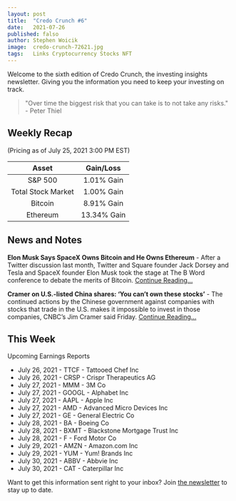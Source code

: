 ```yaml
---
layout: post
title:  "Credo Crunch #6"
date:   2021-07-26
published: falso
author: Stephen Woicik
image:  credo-crunch-72621.jpg
tags:   Links Cryptocurrency Stocks NFT
---
```

Welcome to the sixth edition of Credo Crunch, the investing insights newsletter. Giving you the information you need to keep your investing on track.

> "Over time the biggest risk that you can take is to not take any risks." - Peter Thiel


## Weekly Recap
(Pricing as of July 25, 2021 3:00 PM EST)

| Asset              | Gain/Loss  |
| :---:              | :---:      |
| S&P 500            | 1.01% Gain |
| Total Stock Market | 1.00% Gain |
| Bitcoin            | 8.91% Gain |
| Ethereum           | 13.34% Gain |

## News and Notes

**Elon Musk Says SpaceX Owns Bitcoin and He Owns Ethereum** - After a Twitter discussion last month, Twitter and Square founder Jack Dorsey and Tesla and SpaceX founder Elon Musk took the stage at The B Word conference to debate the merits of Bitcoin. [Continue Reading...](https://www.theblockcrypto.com/post/112158/elon-musk-says-spacex-owns-bitcoin-and-he-owns-ethereum-in-jack-dorsey-talk)

**Cramer on U.S.-listed China shares: ‘You can’t own these stocks’** - The continued actions by the Chinese government against companies with stocks that trade in the U.S. makes it impossible to invest in those companies, CNBC’s Jim Cramer said Friday. [Continue Reading...](https://www.cnbc.com/2021/07/23/cramer-on-us-listed-china-shares-you-cant-own-these-stocks.html)
 
## This Week
 
Upcoming Earnings Reports
- July 26, 2021 - TTCF - Tattooed Chef Inc
- July 26, 2021 - CRSP - Crispr Therapeutics AG
- July 27, 2021 - MMM - 3M Co
- July 27, 2021 - GOOGL - Alphabet Inc
- July 27, 2021 - AAPL - Apple Inc
- July 27, 2021 - AMD - Advanced Micro Devices Inc
- July 27, 2021 - GE - General Electric Co
- July 28, 2021 - BA - Boeing Co
- July 28, 2021 - BXMT - Blackstone Mortgage Trust Inc
- July 28, 2021 - F - Ford Motor Co
- July 29, 2021 - AMZN - Amazon.com Inc
- July 29, 2021 - YUM - Yum! Brands Inc
- July 30, 2021 - ABBV - Abbvie Inc
- July 30, 2021 - CAT - Caterpillar Inc

Want to get this information sent right to your inbox? Join [the newsletter](https://invest-with-credo.aweb.page/p/9e43c427-cf60-4bff-9100-574b16615fd0) to stay up to date. 
